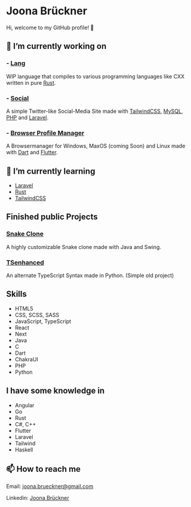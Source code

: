 # Joona Brückner

Hi, welcome to my GitHub profile! 👋

## 🔭 I’m currently working on

### - [Lang](https://github.com/4A6F6F6E61/lang)

WIP language that compiles to various programming languages like CXX written in pure [Rust](https://www.rust-lang.org/).

### - [Social](https://github.com/4A6F6F6E61/Social)

A simple Twitter-like Social-Media Site made with [TailwindCSS](https://tailwindcss.com/), [MySQL](https://www.mysql.com/), [PHP](https://www.php.net/) and [Laravel](https://laravel.com/).

### - [Browser Profile Manager](https://github.com/4A6F6F6E61/profile)

A Browsermanager for Windows, MaxOS (coming Soon) and Linux made with [Dart](https://dart.dev/) and [Flutter](https://flutter.dev/).

## 🌱 I’m currently learning

- [Laravel](https://laravel.com/)
- [Rust](https://www.rust-lang.org/)
- [TailwindCSS](https://tailwindcss.com/)

## Finished public Projects

### [Snake Clone](https://github.com/4A6F6F6E61/SnakeCloneMadeInJava)

A highly customizable Snake clone made with Java and Swing.

### [TSenhanced](https://github.com/4A6F6F6E61/TSenhanced)

An alternate TypeScript Syntax made in Python. (Simple old project)

## Skills

- HTML5
- CSS, SCSS, SASS
- JavaScript, TypeScript
- React
- Next
- Java
- C
- Dart
- ChakraUI
- PHP
- Python

## I have some knowledge in

- Angular
- Go
- Rust
- C#, C++
- Flutter
- Laravel
- Tailwind
- Haskell

## 📫 How to reach me

Email: [joona.brueckner@gmail.com](mailto:joona.brueckner@gmail.com)

Linkedin: [Joona Brückner](https://www.linkedin.com/in/joona-br%C3%BCckner-1602a9243/)
